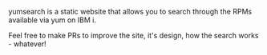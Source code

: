 yumsearch is a static website that allows you to search through the RPMs available via yum on IBM i.

Feel free to make PRs to improve the site, it's design, how the search works - whatever!